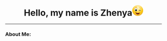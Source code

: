 <div align="center"><h1>Hello, my name is Zhenya<img src="i.webp" height="35" width="35"></h1></div>
<hr>
<h3>About Me:</h3>
